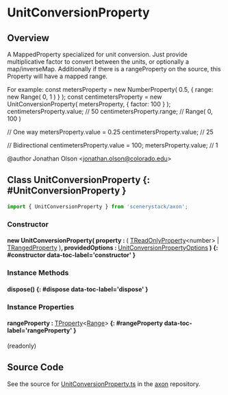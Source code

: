 # UnitConversionProperty

## Overview

A MappedProperty specialized for unit conversion. Just provide multiplicative factor to convert between the units,
or optionally a map/inverseMap. Additionally if there is a rangeProperty on the source, this Property will have a
mapped range.

For example:
const metersProperty = new NumberProperty( 0.5, { range: new Range( 0, 1 ) } );
const centimetersProperty = new UnitConversionProperty( metersProperty, { factor: 100 } );
centimetersProperty.value; // 50
centimetersProperty.range; // Range( 0, 100 )

// One way
metersProperty.value = 0.25
centimetersProperty.value; // 25

// Bidirectional
centimetersProperty.value = 100;
metersProperty.value; // 1

@author Jonathan Olson &lt;jonathan.olson@colorado.edu&gt;

## Class UnitConversionProperty {: #UnitConversionProperty }


```js
import { UnitConversionProperty } from 'scenerystack/axon';
```
### Constructor

#### new UnitConversionProperty( property : <span style="font-weight: 400;">( [TReadOnlyProperty](../axon/TReadOnlyProperty.md)&lt;<span style="color: hsla(calc(var(--md-hue) + 180deg),80%,40%,1);">number</span>&gt; | [TRangedProperty](../axon/TRangedProperty.md) )</span>, providedOptions : <span style="font-weight: 400;">[UnitConversionPropertyOptions](../axon/UnitConversionProperty.md#UnitConversionPropertyOptions)</span> ) {: #constructor data-toc-label='constructor' }

### Instance Methods

#### dispose() {: #dispose data-toc-label='dispose' }

### Instance Properties

#### rangeProperty : <span style="font-weight: 400;">[TProperty](../axon/TProperty.md)&lt;[Range](../dot/Range.md)&gt;</span> {: #rangeProperty data-toc-label='rangeProperty' }

(readonly)



## Source Code

See the source for [UnitConversionProperty.ts](https://github.com/phetsims/axon/blob/main/js/UnitConversionProperty.ts) in the [axon](https://github.com/phetsims/axon) repository.
